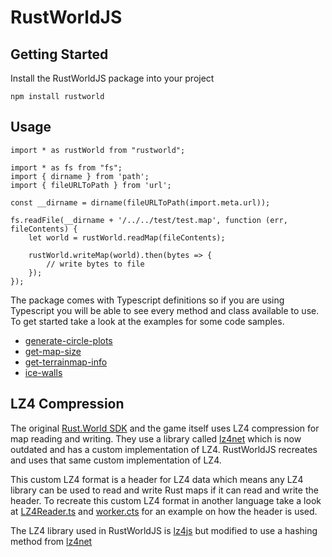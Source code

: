 # RustWorldJS

## Getting Started

Install the RustWorldJS package into your project
```
npm install rustworld
```

## Usage

```
import * as rustWorld from "rustworld";

import * as fs from "fs";
import { dirname } from 'path';
import { fileURLToPath } from 'url';

const __dirname = dirname(fileURLToPath(import.meta.url));

fs.readFile(__dirname + '/../../test/test.map', function (err, fileContents) {
    let world = rustWorld.readMap(fileContents);

    rustWorld.writeMap(world).then(bytes => {
        // write bytes to file
    });
});
```

The package comes with Typescript definitions so if you are using Typescript you will be able to see every method and class available to use. To get started take a look at the examples for some code samples.

 - [generate-circle-plots](https://github.com/Dezinater/RustWorldJS/tree/master/examples/generate-circle-plots)
 - [get-map-size](https://github.com/Dezinater/RustWorldJS/tree/master/examples/get-map-size)
 - [get-terrainmap-info](https://github.com/Dezinater/RustWorldJS/tree/master/examples/get-terrainmap-info)
 - [ice-walls](https://github.com/Dezinater/RustWorldJS/tree/master/examples/ice-walls)

## LZ4 Compression

The original [Rust.World SDK](https://github.com/Facepunch/Rust.World) and the game itself uses LZ4 compression for map reading and writing. They use a library called [lz4net](https://github.com/MiloszKrajewski/lz4net) which is now outdated and has a custom implementation of LZ4. RustWorldJS recreates and uses that same custom implementation of LZ4. 

This custom LZ4 format is a header for LZ4 data which means any LZ4 library can be used to read and write Rust maps if it can read and write the header. To recreate this custom LZ4 format in another language take a look at [LZ4Reader.ts](https://github.com/Dezinater/RustWorldJS/blob/master/src/LZ4Reader.ts#L52) and [worker.cts](https://github.com/Dezinater/RustWorldJS/blob/master/src/worker.cts#L30) for an example on how the header is used.

The LZ4 library used in RustWorldJS is [lz4js](https://github.com/Benzinga/lz4js) but modified to use a hashing method from [lz4net](https://github.com/MiloszKrajewski/lz4net)